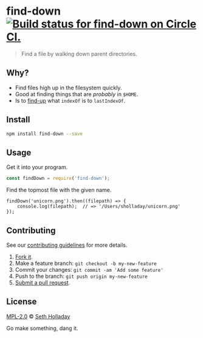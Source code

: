 # find-down [![Build status for find-down on Circle CI.](https://img.shields.io/circleci/project/sholladay/find-down/master.svg "Circle Build Status")](https://circleci.com/gh/sholladay/find-down "Find Down Builds")

> Find a file by walking down parent directories.

## Why?

 - Find files high up in the filesystem quickly.
 - Good at finding things that are *probably* in `$HOME`.
 - Is to [find-up](https://github.com/sindresorhus/find-up) what `indexOf` is to `lastIndexOf`.

## Install

```sh
npm install find-down --save
```

## Usage

Get it into your program.

```js
const findDown = require('find-down');
```

Find the topmost file with the given name.

```ks
findDown('unicorn.png').then((filepath) => {
    console.log(filepath);  // => '/Users/sholladay/unicorn.png'
});
```

## Contributing

See our [contributing guidelines](https://github.com/sholladay/find-down/blob/master/CONTRIBUTING.md "The guidelines for participating in this project.") for more details.

1. [Fork it](https://github.com/sholladay/find-down/fork).
2. Make a feature branch: `git checkout -b my-new-feature`
3. Commit your changes: `git commit -am 'Add some feature'`
4. Push to the branch: `git push origin my-new-feature`
5. [Submit a pull request](https://github.com/sholladay/find-down/compare "Submit code to this project for review.").

## License

[MPL-2.0](https://github.com/sholladay/find-down/blob/master/LICENSE "The license for find-down.") © [Seth Holladay](http://seth-holladay.com "Author of find-down.")

Go make something, dang it.
